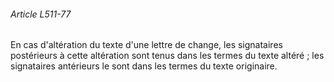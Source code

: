 ###### Article L511-77

En cas d'altération du texte d'une lettre de change, les signataires postérieurs à cette altération sont tenus dans les termes du texte altéré ; les signataires antérieurs le sont dans les termes du texte originaire.

